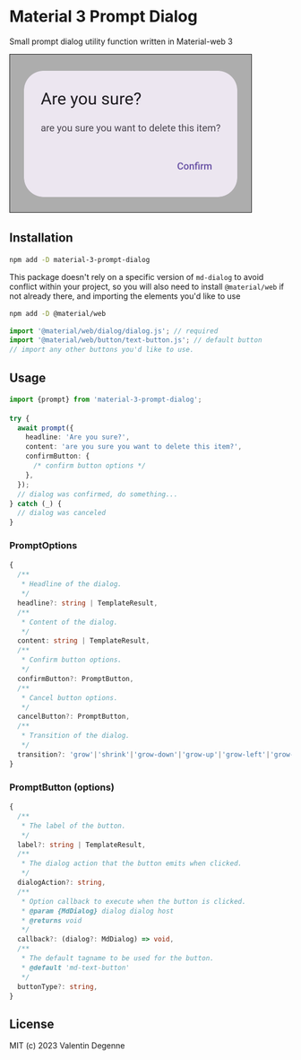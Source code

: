 # Material 3 Prompt Dialog

Small prompt dialog utility function written in Material-web 3

![screenshot](./screenshot.png)

## Installation

```bash
npm add -D material-3-prompt-dialog
```

This package doesn't rely on a specific version of `md-dialog` to avoid conflict within your project, so you will also need to install `@material/web` if not already there, and importing the elements you'd like to use

```bash
npm add -D @material/web
```

```typescript
import '@material/web/dialog/dialog.js'; // required
import '@material/web/button/text-button.js'; // default button
// import any other buttons you'd like to use.
```

## Usage

```typescript
import {prompt} from 'material-3-prompt-dialog';

try {
  await prompt({
    headline: 'Are you sure?',
    content: 'are you sure you want to delete this item?',
    confirmButton: {
      /* confirm button options */
    },
  });
  // dialog was confirmed, do something...
} catch (_) {
  // dialog was canceled
}
```

### PromptOptions

```typescript
{
  /**
   * Headline of the dialog.
   */
  headline?: string | TemplateResult,
  /**
   * Content of the dialog.
   */
  content: string | TemplateResult,
  /**
   * Confirm button options.
   */
  confirmButton?: PromptButton,
  /**
   * Cancel button options.
   */
  cancelButton?: PromptButton,
  /**
   * Transition of the dialog.
   */
  transition?: 'grow'|'shrink'|'grow-down'|'grow-up'|'grow-left'|'grow-right';
}
```

### PromptButton (options)

```typescript
{
  /**
   * The label of the button.
   */
  label?: string | TemplateResult,
  /**
   * The dialog action that the button emits when clicked.
   */
  dialogAction?: string,
  /**
   * Option callback to execute when the button is clicked.
   * @param {MdDialog} dialog dialog host
   * @returns void
   */
  callback?: (dialog?: MdDialog) => void,
  /**
   * The default tagname to be used for the button.
   * @default 'md-text-button'
   */
  buttonType?: string,
}
```

## License

MIT (c) 2023 Valentin Degenne
